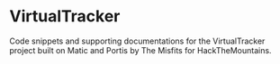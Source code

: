 # VirtualTracker
Code snippets and supporting documentations for the VirtualTracker project built on Matic and Portis by The Misfits for HackTheMountains.
